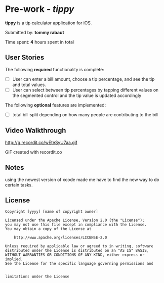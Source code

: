 # Pre-work - *tippy*

**tippy** is a tip calculator application for iOS.

Submitted by: **tommy rabaut**

Time spent: **4** hours spent in total

## User Stories

The following **required** functionality is complete:

* [ ] User can enter a bill amount, choose a tip percentage, and see the tip and total values.
* [ ] User can select between tip percentages by tapping different values on the segmented control and the tip value is updated accordingly

The following **optional** features are implemented:

* [ ] total bill split depending on how many people are contributing to the bill


## Video Walkthrough

http://g.recordit.co/wEteSyU7aa.gif

GIF created with recordit.co

## Notes

using the newest version of xcode made me have to find the new way to do certain tasks.

## License

    Copyright [yyyy] [name of copyright owner]

    Licensed under the Apache License, Version 2.0 (the "License");
    you may not use this file except in compliance with the License.
    You may obtain a copy of the License at

        http://www.apache.org/licenses/LICENSE-2.0

    Unless required by applicable law or agreed to in writing, software
    distributed under the License is distributed on an "AS IS" BASIS,
    WITHOUT WARRANTIES OR CONDITIONS OF ANY KIND, either express or implied.
    See the License for the specific language governing permissions and


    limitations under the License
